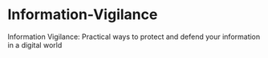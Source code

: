 # Information-Vigilance
Information Vigilance: Practical ways to protect and defend your information in a digital world
